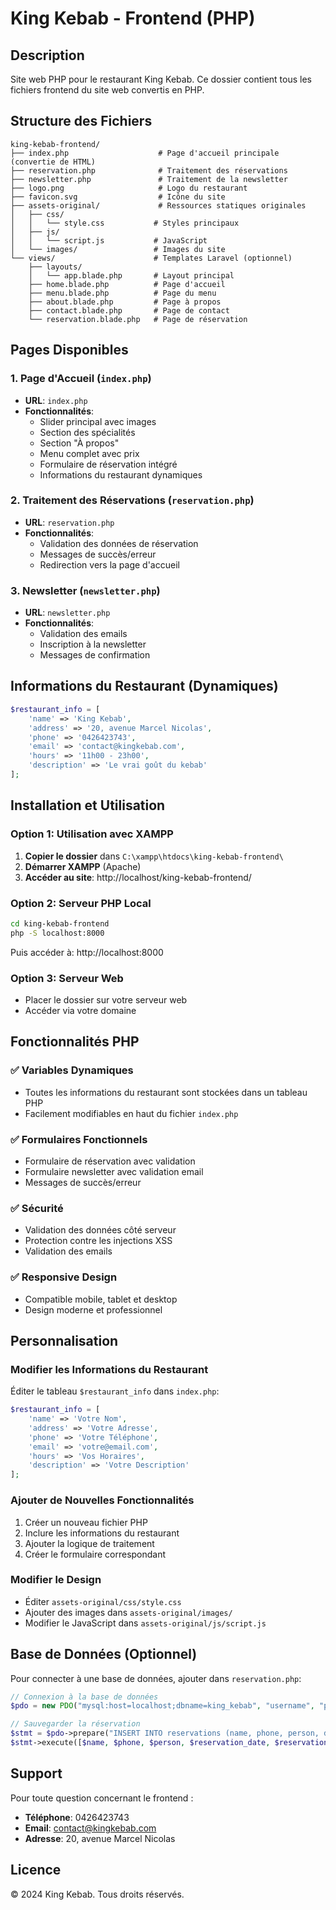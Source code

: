 # King Kebab - Frontend (PHP)

## Description
Site web PHP pour le restaurant King Kebab. Ce dossier contient tous les fichiers frontend du site web convertis en PHP.

## Structure des Fichiers

```
king-kebab-frontend/
├── index.php                    # Page d'accueil principale (convertie de HTML)
├── reservation.php              # Traitement des réservations
├── newsletter.php               # Traitement de la newsletter
├── logo.png                     # Logo du restaurant
├── favicon.svg                  # Icône du site
├── assets-original/             # Ressources statiques originales
│   ├── css/
│   │   └── style.css           # Styles principaux
│   ├── js/
│   │   └── script.js           # JavaScript
│   └── images/                 # Images du site
└── views/                      # Templates Laravel (optionnel)
    ├── layouts/
    │   └── app.blade.php       # Layout principal
    ├── home.blade.php          # Page d'accueil
    ├── menu.blade.php          # Page du menu
    ├── about.blade.php         # Page à propos
    ├── contact.blade.php       # Page de contact
    └── reservation.blade.php   # Page de réservation
```

## Pages Disponibles

### 1. Page d'Accueil (`index.php`)
- **URL**: `index.php`
- **Fonctionnalités**:
  - Slider principal avec images
  - Section des spécialités
  - Section "À propos"
  - Menu complet avec prix
  - Formulaire de réservation intégré
  - Informations du restaurant dynamiques

### 2. Traitement des Réservations (`reservation.php`)
- **URL**: `reservation.php`
- **Fonctionnalités**:
  - Validation des données de réservation
  - Messages de succès/erreur
  - Redirection vers la page d'accueil

### 3. Newsletter (`newsletter.php`)
- **URL**: `newsletter.php`
- **Fonctionnalités**:
  - Validation des emails
  - Inscription à la newsletter
  - Messages de confirmation

## Informations du Restaurant (Dynamiques)

```php
$restaurant_info = [
    'name' => 'King Kebab',
    'address' => '20, avenue Marcel Nicolas',
    'phone' => '0426423743',
    'email' => 'contact@kingkebab.com',
    'hours' => '11h00 - 23h00',
    'description' => 'Le vrai goût du kebab'
];
```

## Installation et Utilisation

### Option 1: Utilisation avec XAMPP
1. **Copier le dossier** dans `C:\xampp\htdocs\king-kebab-frontend\`
2. **Démarrer XAMPP** (Apache)
3. **Accéder au site**: http://localhost/king-kebab-frontend/

### Option 2: Serveur PHP Local
```bash
cd king-kebab-frontend
php -S localhost:8000
```
Puis accéder à: http://localhost:8000

### Option 3: Serveur Web
- Placer le dossier sur votre serveur web
- Accéder via votre domaine

## Fonctionnalités PHP

### ✅ Variables Dynamiques
- Toutes les informations du restaurant sont stockées dans un tableau PHP
- Facilement modifiables en haut du fichier `index.php`

### ✅ Formulaires Fonctionnels
- Formulaire de réservation avec validation
- Formulaire newsletter avec validation email
- Messages de succès/erreur

### ✅ Sécurité
- Validation des données côté serveur
- Protection contre les injections XSS
- Validation des emails

### ✅ Responsive Design
- Compatible mobile, tablet et desktop
- Design moderne et professionnel

## Personnalisation

### Modifier les Informations du Restaurant
Éditer le tableau `$restaurant_info` dans `index.php`:
```php
$restaurant_info = [
    'name' => 'Votre Nom',
    'address' => 'Votre Adresse',
    'phone' => 'Votre Téléphone',
    'email' => 'votre@email.com',
    'hours' => 'Vos Horaires',
    'description' => 'Votre Description'
];
```

### Ajouter de Nouvelles Fonctionnalités
1. Créer un nouveau fichier PHP
2. Inclure les informations du restaurant
3. Ajouter la logique de traitement
4. Créer le formulaire correspondant

### Modifier le Design
- Éditer `assets-original/css/style.css`
- Ajouter des images dans `assets-original/images/`
- Modifier le JavaScript dans `assets-original/js/script.js`

## Base de Données (Optionnel)

Pour connecter à une base de données, ajouter dans `reservation.php`:
```php
// Connexion à la base de données
$pdo = new PDO("mysql:host=localhost;dbname=king_kebab", "username", "password");

// Sauvegarder la réservation
$stmt = $pdo->prepare("INSERT INTO reservations (name, phone, person, date, time, message) VALUES (?, ?, ?, ?, ?, ?)");
$stmt->execute([$name, $phone, $person, $reservation_date, $reservation_time, $message]);
```

## Support

Pour toute question concernant le frontend :
- **Téléphone**: 0426423743
- **Email**: contact@kingkebab.com
- **Adresse**: 20, avenue Marcel Nicolas

## Licence

© 2024 King Kebab. Tous droits réservés. 